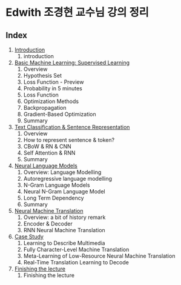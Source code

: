 # Edwith 조경현 교수님 강의 정리

## Index

1. [Introduction]( https://github.com/KhelKim/basic-nlp/tree/master/edwith/01 )
   1. introduction
2. [Basic Machine Learning: Supervised Learning]( https://github.com/KhelKim/basic-nlp/tree/master/edwith/02 )
   1. Overview
   2. Hypothesis Set
   3. Loss Function - Preview
   4. Probability in 5 minutes
   5. Loss Function
   6. Optimization Methods
   7. Backpropagation
   8. Gradient-Based Optimization
   9. Summary
3. [Text Classification & Sentence Representation]( https://github.com/KhelKim/basic-nlp/tree/master/edwith/03 )
   1. Overview
   2. How to represent sentence & token?
   3. CBoW & RN & CNN
   4. Self Attention & RNN
   5. Summary
4. [Neural Language Models]( https://github.com/KhelKim/basic-nlp/tree/master/edwith/04 )
   1. Overview: Language Modelling
   2. Autoregressive language modelling
   3. N-Gram Language Models
   4. Neural N-Gram Language Model
   5. Long Term Dependency
   6. Summary
5. [Neural Machine Translation]( https://github.com/KhelKim/basic-nlp/tree/master/edwith/05 )
   1. Overview: a bit of history remark
   2. Encoder & Decoder
   3. RNN Neural Machine Translation
6. [Case Study]( https://github.com/KhelKim/basic-nlp/tree/master/edwith/06 )
   1. Learning to Describe Multimedia
   2. Fully Character-Level Machine Translation
   3. Meta-Learning of Low-Resource Neural Machine Translation
   4. Real-Time Translation Learning to Decode
7. [Finishing the lecture]( https://github.com/KhelKim/basic-nlp/tree/master/edwith/07 )
   1. Finishing the lecture

